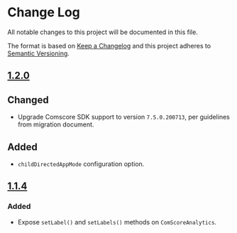 # Change Log
All notable changes to this project will be documented in this file.

The format is based on [Keep a Changelog](http://keepachangelog.com/)
and this project adheres to [Semantic Versioning](http://semver.org/).

## [1.2.0]
## Changed
- Upgrade Comscore SDK support to version `7.5.0.200713`, per guidelines from migration document. 
## Added
- `childDirectedAppMode` configuration option. 

## [1.1.4]
### Added
- Expose `setLabel()` and `setLabels()` methods on `ComScoreAnalytics`.

[1.2.0]: https://github.com/bitmovin/bitmovin-player-analytics-comscore/compare/1.1.4...1.2.0
[1.1.4]: https://github.com/bitmovin/bitmovin-player-analytics-comscore/compare/1.1.3...1.1.4
